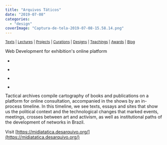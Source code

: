 ```yaml
---
title: "Arquivos Táticos"
date: "2019-07-08"
categories: 
  - "design"
coverImage: "Captura-de-tela-2019-07-08-15.58.14.png"
---
```


<small>[Texts](../texts.html) | [Lectures](../lectures.html) | [Projects](../projects.html) | [Curations](../curation.html) | [Designs](../designs.html) | [Teachings](../teachings.html) | [Awards](../awards.html) | <a href="https://readruiz.medium.com/" target="_blank">Blog</a></small>

Web Development for exhibition's online platform

- <a href="https://thisismyart.eratudomato.online/wp-content/uploads/sites/11/2019/07/Captura-de-tela-2019-07-08-15.58.14-1024x838.png"><img src="images/Captura-de-tela-2019-07-08-15.58.14-1024x838.png" alt="" /></a>
    
- <a href="https://thisismyart.eratudomato.online/wp-content/uploads/sites/11/2019/07/Captura-de-tela-2019-07-08-15.57.19-1024x797.png"><img src="images/Captura-de-tela-2019-07-08-15.57.19-1024x797.png" alt="" /></a>
    
- <a href="https://thisismyart.eratudomato.online/wp-content/uploads/sites/11/2019/07/Captura-de-tela-2019-07-08-15.56.32-1024x780.png"><img src="images/Captura-de-tela-2019-07-08-15.56.32-1024x780.png" alt="" /></a>
    
- <a href="https://thisismyart.eratudomato.online/wp-content/uploads/sites/11/2019/07/Captura-de-tela-2019-07-08-15.55.30-1024x794.png"><img src="images/Captura-de-tela-2019-07-08-15.55.30-1024x794.png" alt="" /></a>
    

Tactical archives compile cartography of books and publications on a platform for online consultation, accompanied in the shows by an in-process timeline. In this timeline, we see texts, essays and sites that show us the political context and the technological changes that marked events, meetings, crosses between art and activism, as well as institutional paths of the development of networks in Brazil.

Visit [https://midiatatica.desarquivo.org/](https://midiatatica.desarquivo.org/)
